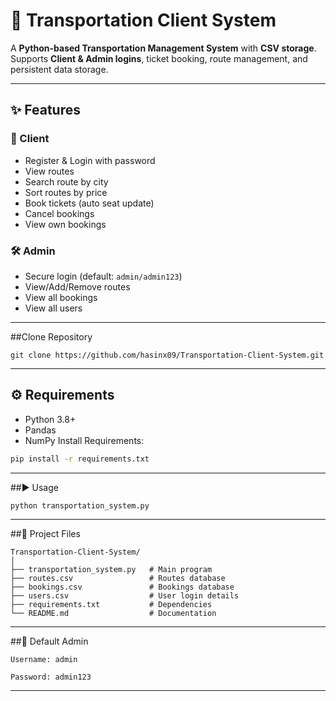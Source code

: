 # 🚌 Transportation Client System

A **Python-based Transportation Management System** with **CSV storage**.  
Supports **Client & Admin logins**, ticket booking, route management, and persistent data storage.

---

## ✨ Features

### 👤 Client
- Register & Login with password
- View routes
- Search route by city
- Sort routes by price
- Book tickets (auto seat update)
- Cancel bookings
- View own bookings

### 🛠️ Admin
- Secure login (default: `admin/admin123`)
- View/Add/Remove routes
- View all bookings
- View all users

---
##Clone Repository 
```
git clone https://github.com/hasinx09/Transportation-Client-System.git
```
---

## ⚙️ Requirements
- Python 3.8+
- Pandas
- NumPy
Install Requirements:
```bash
pip install -r requirements.txt
```
---
##▶️ Usage
```python
python transportation_system.py
```
---
##📂 Project Files
```
Transportation-Client-System/
│
├── transportation_system.py   # Main program
├── routes.csv                 # Routes database
├── bookings.csv               # Bookings database
├── users.csv                  # User login details
├── requirements.txt           # Dependencies
└── README.md                  # Documentation
```
---
##🔐 Default Admin
```
Username: admin
```
```
Password: admin123
```
---

